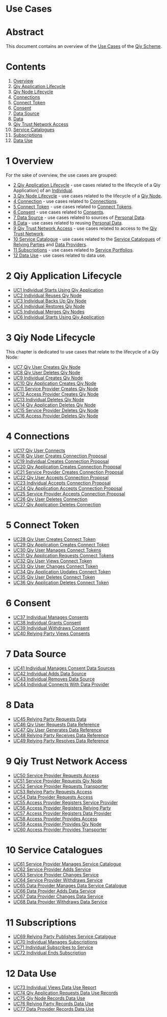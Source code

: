 # Use Cases

# Abstract

This document contains an overview of the [Use Cases](../Definitions.md#use-case) of the [Qiy Scheme](../Definitions.md#qiy-scheme).

# Contents

1. [Overview](#1-overview)
1. [Qiy Application Lifecycle](#2-qiy-application-lifecycle)
1. [Qiy Node Lifecycle](#3-qiy-node-lifecycle)
1. [Connections](#4-connections)
1. [Connect Token](#5-connect-token)
1. [Consent](#6-consent)
1. [Data Source](#7-data-source)
1. [Data](#8-data)
1. [Qiy Trust Network Access](#9-qiy-trust-network-access)
1. [Service Catalogues](#10-service-catalogues)
1. [Subscriptions](#11-subscriptions)
1. [Data Use](#12-data-use)

# 1 Overview

For the sake of overview, the use cases are grouped:
* [2 Qiy Application Lifecycle](#2-qiy-application-lifecycle) - use cases related to the lifecycle of a Qiy Application] of an [Individual](../Definitions.md#individual).
* [3 Qiy Node Lifecycle](#3-qiy-node-lifecycle) - use cases related to the lifecycle of a [Qiy Node](../Definitions.md#qiy-node).
* [4 Connection](#4-connection) - use cases related to [Connections](../Definitions.md#connection).
* [5 Connect Token](#5-connect-token) - use cases related to [Connect Tokens](../Definitions.md#connect-token).
* [6 Consent](#6-consent) - use cases related to [Consents](../Definitions.md#consent).
* [7 Data Source](#7-data-source) - use cases related to sources of [Personal Data](../Definitions.md#personal-data).
* [8 Data](#8-data) - use cases related to reusing [Personal Data](../Definitions.md#personal-data).
* [9 Qiy Trust Network Access](#9-qiy-trust-network-access) - use cases related to access to the [Qiy Trust Network](../Definitions.md#qiy-trust-network).
* [10 Service Catalogue](#10-service-catalogue) - use cases related to the [Service Catalogues](../Definitions.md#service-catalogue) of [Relying Parties](../Definitions.md#relying-party) and [Data Providers](../Definitions.md#data-provider).
* [11 Subscriptions](#11-subscriptions) - use cases related to [Service Portfolios](../Definitions.md#service-portfolio).
* [12 Data Use](#12-data-use) - use cases related to data use.

# 2 Qiy Application Lifecycle

* [UC1 Individual Starts Using Qiy Application](UC1%20Individual%20Starts%20Using%20Qiy%20Application.md)
* [UC2 Individual Reuses Qiy Node](UC2%20Individual%20Reuses%20Qiy%20Node.md)
* [UC3 Individual Backs Up Qiy Node](UC3%20Individual%20Backs%20Up%20Qiy%20Node.md)
* [UC4 Individual Restores Qiy Node](UC4%20Individual%20Restores%20Qiy%20Node.md)
* [UC5 Individual Merges Qiy Nodes](UC5%20Individual%20Merges%20Qiy%20Nodes.md)
* [UC6 Individual Starts Using Qiy Application](UC6%20Individual%20Starts%20Using%20Qiy%20Application.md)

# 3 Qiy Node Lifecycle

This chapter is dedicated to use cases that relate to the lifecycle of a Qiy Node:

* [UC7 Qiy User Creates Qiy Node](UC7%20Qiy%20User%20Creates%20Qiy%20Node.md)
* [UC8 Qiy User Deletes Qiy Node](UC8%20Qiy%20User%20Deletes%20Qiy%20Node.md)
* [UC9 Individual Creates Qiy Node](UC9%20Individual%20Creates%20Qiy%20Node.md)
* [UC10 Qiy Application Creates Qiy Node](UC10%20Qiy%20Application%20Creates%20Qiy%20Node.md)
* [UC11 Service Provider Creates Qiy Node](UC11%20Service%20Provider%20Creates%20Qiy%20Node.md)
* [UC12 Access Provider Creates Qiy Node](UC12%20Access%20Provider%20Creates%20Qiy%20Node.md)
* [UC13 Individual Deletes Qiy Node](UC13%20Individual%20Deletes%20Qiy%20Node.md)
* [UC14 Qiy Application Deletes Qiy Node](UC14%20Qiy%20Application%20Deletes%20Qiy%20Node.md)
* [UC15 Service Provider Deletes Qiy Node](UC15%20Service%20Provider%20Deletes%20Qiy%20Node.md)
* [UC16 Access Provider Deletes Qiy Node](UC16%20Access%20Provider%20Deletes%20Qiy%20Node.md)

# 4 Connections

* [UC17 Qiy User Connects](UC17%20Qiy%20User%20Connects.md)
* [UC18 Qiy User Creates Connection Proposal](UC18%20Qiy%20User%20Creates%20Connection%20Proposal.md)
* [UC19 Individual Creates Connection Proposal](UC19%20Individual%20Creates%20Connection%20Proposal.md)
* [UC20 Qiy Application Creates Connection Proposal](UC20%20Qiy%20Application%20Creates%20Connection%20Proposal.md)
* [UC21 Service Provider Creates Connection Proposal](UC21%20Service%20Provider%20Creates%20Connection%20Proposal.md)
* [UC22 Qiy User Accepts Connection Proposal](UC22%20Qiy%20User%20Accepts%20Connection%20Proposal.md)
* [UC23 Individual Accepts Connection Proposal](UC23%20Individual%20Accepts%20Connection%20Proposal.md)
* [UC24 Qiy Application Accepts Connection Proposal](UC24%20Qiy%20Application%20Accepts%20Connection%20Proposal.md)
* [UC25 Service Provider Accepts Connection Proposal](UC25%20Service%20Provider%20Accepts%20Connection%20Proposal.md)
* [UC26 Qiy User Deletes Connection](UC26%20Qiy%20User%20Deletes%20Connection.md)
* [UC27 Qiy Application Deletes Connection](UC27%20Qiy%20Application%20Deletes%20Connection.md)

# 5 Connect Token

* [UC28 Qiy User Creates Connect Token](UC28%20Qiy%20User%20Creates%20Connect%20Token.md)
* [UC29 Qiy Application Creates Connect Token](UC29%20Qiy%20Application%20Creates%20Connect%20Token.md)
* [UC30 Qiy User Manages Connect Tokens](UC30%20Qiy%20User%20Manages%20Connect%20Tokens.md)
* [UC31 Qiy Application Requests Connect Tokens](UC31%20Qiy%20Application%20Requests%20Connect%20Tokens.md)
* [UC32 Qiy User Views Connect Token](UC32%20Qiy%20User%20Views%20Connect%20Token.md)
* [UC33 Qiy User Changes Connect Token](UC33%20Qiy%20User%20Changes%20Connect%20Token.md)
* [UC34 Qiy Application Updates Connect Token](UC34%20Qiy%20Application%20Updates%20Connect%20Token.md)
* [UC35 Qiy User Deletes Connect Token](UC35%20Qiy%20User%20Deletes%20Connect%20Token.md)
* [UC36 Qiy Application Deletes Connect Token](UC36%20Qiy%20Application%20Deletes%20Connect%20Token.md)

# 6 Consent

* [UC37 Individual Manages Consents](UC37%20Individual%20Manages%20Consents.md)
* [UC38 Individual Grants Consent](UC38%20Individual%20Grants%20Consent.md)
* [UC39 Individual Withdraws Consent](UC39%20Individual%20Withdraws%20Consent.md)
* [UC40 Relying Party Views Consents](UC40%20Relying%20Party%20Views%20Consents.md)

# 7 Data Source

* [UC41 Individual Manages Consent Data Sources](UC41%20Individual%20Manages%20Consent%20Data%20Sources.md)
* [UC42 Individual Adds Data Source](UC42%20Individual%20Adds%20Data%20Source.md)
* [UC43 Individual Removes Data Source](UC43%20Individual%20Removes%20Data%20Source.md)
* [UC44 Individual Connects With Data Provider](UC44%20Individual%20Connects%20With%20Data%20Provider.md)

# 8 Data

* [UC45 Relying Party Requests Data](UC45%20Relying%20Party%20Requests%20Data.md)
* [UC46 Qiy User Requests Data Reference](UC46%20Qiy%20User%20Requests%20Data%20Reference.md)
* [UC47 Qiy User Generates Data Reference](UC47%20Qiy%20User%20Generates%20Data%20Reference.md)
* [UC48 Relying Party Receives Data Reference](UC48%20Relying%20Party%20Receives%20Data%20Reference.md)
* [UC49 Relying Party Resolves Data Reference](UC49%20Relying%20Party%20Resolves%20Data%20Reference.md)

# 9 Qiy Trust Network Access

* [UC50 Service Provider Requests Access](UC50%20Service%20Provider%20Requests%20Access.md)
* [UC51 Service Provider Requests Qiy Node](UC51%20Service%20Provider%20Requests%20Qiy%20Node.md)
* [UC52 Service Provider Requests Transporter](UC52%20Service%20Provider%20Requests%20Transporter.md)
* [UC53 Relying Party Requests Access](UC53%20Relying%20Party%20Requests%20Access.md)
* [UC54 Data Provider Requests Access](UC54%20Data%20Provider%20Requests%20Access.md)
* [UC55 Access Provider Registers Service Provider](UC55%20Access%20Provider%20Registers%20Service%20Provider.md)
* [UC56 Access Provider Registers Relying Party](UC56%20Access%20Provider%20Registers%20Relying%20Party.md)
* [UC57 Access Provider Registers Data Provider](UC57%20Access%20Provider%20Registers%20Data%20Provider.md)
* [UC58 Access Provider Provides Access](UC58%20Access%20Provider%20Provides%20Access.md)
* [UC59 Access Provider Provides Qiy Node](UC59%20Access%20Provider%20Provides%20Qiy%20Node.md)
* [UC60 Access Provider Provides Transporter](UC60%20Access%20Provider%20Provides%20Transporter.md)

# 10 Service Catalogues

* [UC61 Service Provider Manages Service Catalogue](UC61%20Service%20Provider%20Manages%20Service%20Catalogue.md)
* [UC62 Service Provider Adds Service](UC62%20Service%20Provider%20Adds%20Service.md)
* [UC63 Service Provider Changes Service](UC63%20Service%20Provider%20Changes%20Service.md)
* [UC64 Service Provider Withdraws Service](UC64%20Service%20Provider%20Withdraws%20Service.md)
* [UC65 Data Provider Manages Data Service Catalogue](UC65%20Data%20Provider%20Manages%20Data%20Service%20Catalogue.md)
* [UC66 Data Provider Adds Data Service](UC66%20Data%20Provider%20Adds%20Data%20Service.md)
* [UC67 Data Provider Changes Data Service](UC67%20Data%20Provider%20Changes%20Data%20Service.md)
* [UC68 Data Provider Withdraws Data Service](UC68%20Data%20Provider%20Withdraws%20Data%20Service.md)

# 11 Subscriptions

* [UC69 Relying Party Publishes Service Catalogue](UC69%20Relying%20Party%20Publishes%20Service%20Catalogue.md)
* [UC70 Individual Manages Subscriptions](UC70%20Individual%20Manages%20Subscriptions.md)
* [UC71 Individual Subscribes to Service](UC71%20Individual%20Subscribes%20to%20Service.md)
* [UC72 Individual Ends Subscription](UC72%20Individual%20Ends%20Subscription.md)

# 12 Data Use

* [UC73 Individual Views Data Use Report](UC73%20Individual%20Views%20Data%20Use%20Report.md)
* [UC74 Qiy Application Requests Data Use Records](UC74%20Qiy%20Application%20Requests%20Data%20Use%20Records.md)
* [UC75 Qiy Node Records Data Use](UC75%20Qiy%20Node%20Records%20Data%20Use.md)
* [UC76 Relying Party Records Data Use](UC76%20Relying%20Party%20Records%20Data%20Use.md)
* [UC77 Data Provider Records Data Use](UC77%20Data%20Provider%20Records%20Data%20Use.md)

